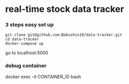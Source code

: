 
# real-time stock data tracker

### 3 steps easy set up 
    git clone git@github.com:Bakushin10/data-tracker.git
    cd data-tracker
    docker-compose up

go to localhost:5000

### debug container
docker exec -it CONTAINER_ID bash
